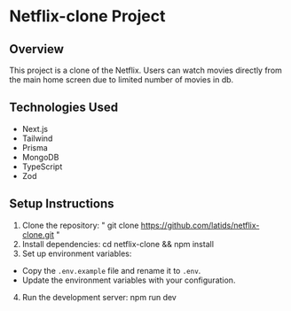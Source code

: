 # Netflix-clone Project

## Overview
This project is a clone of the Netflix. Users can watch movies directly from the main home screen due to limited number of movies in db.

## Technologies Used
- Next.js
- Tailwind
- Prisma
- MongoDB
- TypeScript
- Zod

## Setup Instructions

1. Clone the repository: " git clone https://github.com/latids/netflix-clone.git "
2. Install dependencies: cd netflix-clone && npm install 
3. Set up environment variables:
 - Copy the `.env.example` file and rename it to `.env`.
 - Update the environment variables with your configuration.

4. Run the development server: npm run dev

